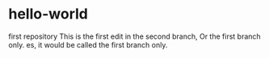 # hello-world
first repository
This is the first edit in the second branch, Or the first branch only. es, it would be called the first branch only.
